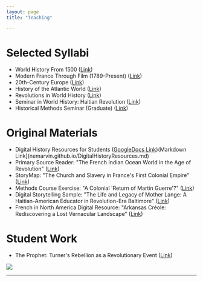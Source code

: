 ```yaml
---
layout: page
title: "Teaching"

---
```


# Selected Syllabi

- World History From 1500 ([Link](https://docs.google.com/document/d/12tLsNfJ0I5Fx5eoxqmc_oJ4VGp4EX7ep/edit?usp=sharing&ouid=112037445374503169151&rtpof=true&sd=true))
- Modern France Through Film (1789-Present) ([Link](https://docs.google.com/document/d/1Zqt9QEDbzl9eih4cNV92N0YC8cNtmQdMVr9OxOsfasM/edit?usp=sharing))
- 20th-Century Europe ([Link](https://docs.google.com/document/d/1AmCxEgQUcqxwUjT3YtKEfo3fPuFenxel/edit?usp=sharing&ouid=112037445374503169151&rtpof=true&sd=true))
- History of the Atlantic World ([Link](https://docs.google.com/document/d/e/2PACX-1vRQrcTgfKjSJch5Kvf35plFD98KGa27WnbYfodjJfFRlwJQ56zwKjqMA8o5as6Vig/pub))
- Revolutions in World History ([Link](https://docs.google.com/document/d/1WkrzMls7drYKM8t-_WDqJt2sfxVG8XL53zwjI-y6Y7o/edit?usp=sharing))
- Seminar in World History: Haitian Revolution ([Link](https://docs.google.com/document/d/e/2PACX-1vT9byjTUHbWRQB5c_eBbvOr0rRbNFD1_HxeGXJy-mgL5BecIjxvQr5i86LuWl-JHw/pub))
- Historical Methods Seminar (Graduate) ([Link](https://docs.google.com/document/d/1wAJgaCgIgv1O2BHGSLWh-g3WLSV8gDv-/edit?usp=sharing&ouid=112037445374503169151&rtpof=true&sd=true)) 

# Original Materials
- Digital History Resources for Students ([GoogleDocs Link](https://docs.google.com/document/d/1JjWOqs-UMzJ3lkysWkx5klx43iV54Tzx40Zli73fbvw/edit?usp=sharing))(Markdown Link](nemarvin.github.io/DigitalHistoryResources.md)
- Primary Source Reader: "The French Indian Ocean World in the Age of Revolution" ([Link](https://docs.google.com/document/d/e/2PACX-1vSzrW2AhxaZWpAfRBhts6UJWSDMRgwUVpT6khjdn24OcyjFaj13WkzJWF7EopYfmg/pub))
- StoryMap: "The Church and Slavery in France's First Colonial Empire" ([Link](https://storymaps.arcgis.com/stories/f2f55b5e02e042bba45d8be358f3de43))
- Methods Course Exercise: "A Colonial 'Return of Martin Guerre'?" ([Link](https://docs.google.com/document/d/e/2PACX-1vRwDtEQeQ8a5iJQkth5175GcG_jWMwfu4UrFvZYf9-Qw9sBnQeqjX5A3ukDcXDjqg/pub))
- Digital Storytelling Sample: "The Life and Legacy of Mother Lange: A Haitian-American Educator in Revolution-Era Baltimore" ([Link](https://storymaps.arcgis.com/stories/6d7e71f256ab4debae028fb5b633bdbd))
- French in North America Digital Resource: "Arkansas Créole: Rediscovering a Lost Vernacular Landscape" ([Link](https://storymaps.arcgis.com/stories/f7eb9937a53846c4ab0f1f1812d24a7c))

# Student Work
- The Prophet: Turner's Rebellion as a Revolutionary Event ([Link](https://storymaps.arcgis.com/stories/db910a5a116a46c7b40213e0881f69bb))

<img src="{{ site.baseurl }}/arles.gif">  

---

